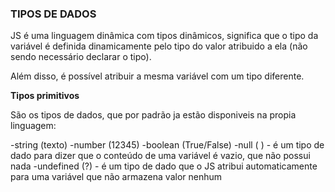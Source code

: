 ### TIPOS DE DADOS

JS é uma linguagem dinâmica com tipos dinâmicos, significa que o tipo da variável é definida dinamicamente pelo tipo do valor atribuido a ela (não sendo necessário declarar o tipo).

Além disso, é possível atribuir a mesma variável com um tipo diferente.

**Tipos primitivos**

São os tipos de dados, que por padrão ja estão disponiveis na propia linguagem:

-string  (texto) 
-number  (12345)
-boolean (True/False)
-null    (     ) - é um tipo de dado para dizer que o conteúdo de uma variável é vazio, que não possui nada
-undefined (?) - é um tipo de dado que o JS atribui automaticamente para uma variável que não armazena valor nenhum



